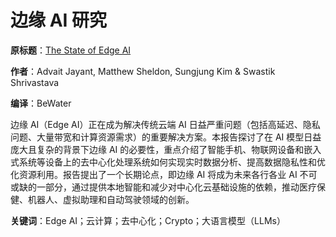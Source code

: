 # **边缘 AI 研究**

**原标题**：[The State of Edge AI](https://peri-labs.github.io/docs/assets/files/The_State_of_Edge_AI.pdf)

**作者**：Advait Jayant, Matthew Sheldon, Sungjung Kim & Swastik Shrivastava

**编译**：BeWater

边缘 AI（Edge AI）正在成为解决传统云端 AI 日益严重问题（包括高延迟、隐私问题、大量带宽和计算资源需求）的重要解决方案。本报告探讨了在 AI 模型日益庞大且复杂的背景下边缘 AI 的必要性，重点介绍了智能手机、物联网设备和嵌入式系统等设备上的去中心化处理系统如何实现实时数据分析、提高数据隐私性和优化资源利用。报告提出了一个长期论点，即边缘 AI 将成为未来各行各业 AI 不可或缺的一部分，通过提供本地智能和减少对中心化云基础设施的依赖，推动医疗保健、机器人、虚拟助理和自动驾驶领域的创新。

**关键词**：Edge AI；云计算；去中心化；Crypto；大语言模型（LLMs）